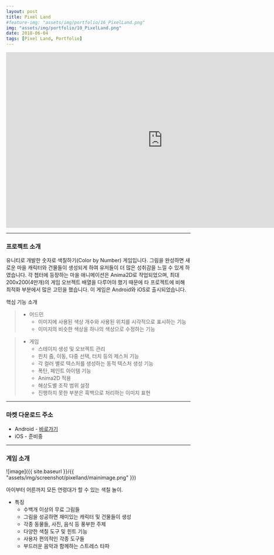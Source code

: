 ```yaml
---
layout: post
title: Pixel Land
#feature-img: "assets/img/portfolio/16_PixelLand.png"
img: "assets/img/portfolio/10_PixelLand.png"
date: 2018-06-04
tags: [Pixel Land, Portfolio]
---
```

<center><iframe width="853" height="480" src="https://www.youtube.com/embed/OpqfRyXOAJc" frameborder="0" allowfullscreen></iframe></center>

---

### 프로젝트 소개

유니티로 개발한 숫자로 색칠하기(Color by Number) 게임입니다. 그림을 완성하면 새로운 마을 캐릭터와 건물들이 생성되게 하여 유저들이 더 많은 성취감을 느낄 수 있게 하였습니다. 각 쳅터에 등장하는 마을 애니메이션은 Anima2D로 작업되었으며, 최대 200x200(4만개)의 게임 오브젝트 배열을 다루어야 했기 때문에 타 프로젝트에 비해 최적화 부분에서 많은 고민을 했습니다. 이 게임은 Android와 iOS로 출시되었습니다.

핵심 기능 소개
> * 어드민
>     * 이미지에 사용된 색상 개수와 사용된 위치를 시각적으로 표시하는 기능
>     * 이미지의 비슷한 색상을 하나의 색상으로 수정하는 기능


> * 게임
>    * 스테이지 생성 및 오브젝트 관리
>    * 핀치 줌, 이동, 다중 선택, 터치 등의 제스처 기능
>    * 각 컬러 별로 텍스처를 생성하는 동적 텍스처 생성 기능
>    * 폭탄, 페인트 아이템 기능
>    * Anima2D 적용
>    * 해상도별 조작 범위 설정
>    * 진행하지 못한 부분은 흑백으로 처리하는 이미지 표현

---

### 마켓 다운로드 주소

* Android - [바로가기](https://play.google.com/store/apps/details?id=com.gamefox.pixelland)
* iOS - 준비중

---

### 게임 소개
![image]({{ site.baseurl }}/{{ "assets/img/screenshot/pixelland/mainimage.png" }})  

아이부터 어른까지 모든 연령대가 할 수 있는 색칠 놀이. 

* 특징
    * 수백개 이상의 무료 그림들
    * 그림을 성공하면 재미있는 캐릭터 및 건물들이 생성
    * 각종 동물들, 사진, 음식 등 풍부한 주제
    * 다양한 색칠 도구 및 힌트 기능
    * 사용자 편의적인 각종 도구들
    * 부드러운 음악과 함께하는 스트레스 타파



